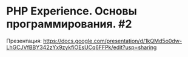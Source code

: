 # PHP Experience. Основы программирования. #2

Презентация: https://docs.google.com/presentation/d/1kQMd5o0dw-LhGCJVfBBY342zYx9zykfiOEsUCq6FFPk/edit?usp=sharing

